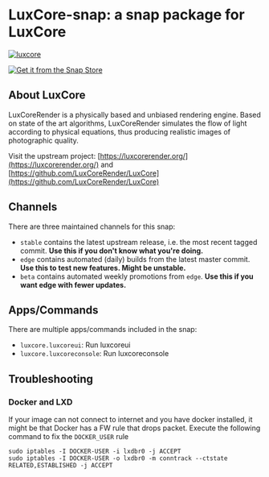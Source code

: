 # LuxCore-snap: a snap package for LuxCore

[![luxcore](https://snapcraft.io/luxcore/badge.svg)](https://snapcraft.io/luxcore)

[![Get it from the Snap Store](https://snapcraft.io/static/images/badges/en/snap-store-black.svg)](https://snapcraft.io/luxcore)

## About LuxCore

LuxCoreRender is a physically based and unbiased rendering engine. Based on state of the art algorithms, LuxCoreRender simulates the flow of light according to physical equations, thus producing realistic images of photographic quality.

Visit the upstream project: [https://luxcorerender.org/](https://luxcorerender.org/) and [https://github.com/LuxCoreRender/LuxCore](https://github.com/LuxCoreRender/LuxCore)

## Channels

There are three maintained channels for this snap:

- `stable` contains the latest upstream release, i.e. the most recent tagged commit. **Use this if you don't know what you're doing.**
- `edge` contains automated (daily) builds from the latest master commit. **Use this to test new features. Might be unstable.**
- `beta` contains automated weekly promotions from `edge`. **Use this if you want edge with fewer updates.**

## Apps/Commands

There are multiple apps/commands included in the snap:

- `luxcore.luxcoreui`: Run luxcoreui
- `luxcore.luxcoreconsole`: Run luxcoreconsole

## Troubleshooting

### Docker and LXD

If your image can not connect to internet and you have docker installed, it might be that Docker has a FW rule that drops packet. Execute the following command to fix the `DOCKER_USER` rule

```shell
sudo iptables -I DOCKER-USER -i lxdbr0 -j ACCEPT
sudo iptables -I DOCKER-USER -o lxdbr0 -m conntrack --ctstate RELATED,ESTABLISHED -j ACCEPT
```